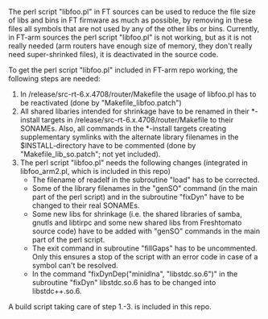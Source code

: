 The perl script "libfoo.pl" in FT sources can be used to reduce the file size of libs and bins in FT firmware as much as possible, by removing in these files all symbols that are not used by any of the other libs or bins. Currently, in FT-arm sources the perl script "libfoo.pl" is not working, but as it is not really needed (arm routers have enough size of memory, they don't really need super-shrinked files), it is deactivated in the source code.

To get the perl script "libfoo.pl" included in FT-arm repo working, the following steps are needed:
1. In /release/src-rt-6.x.4708/router/Makefile the usage of libfoo.pl has to be reactivated (done by "Makefile_libfoo.patch") 
2. All shared libaries intended for shrinkage have to be renamed in their \*-install targets in /release/src-rt-6.x.4708/router/Makefile to their SONAMEs. Also, all commands in the \*-install targets creating supplementary symlinks with the alternate library filenames in the $INSTALL-directory have to be commented (done by "Makefile_lib_so.patch"; not yet included).
3. The perl script "libfoo.pl" needs the following changes (integrated in libfoo_arm2.pl, which is included in this repo) 
	- The filename of readelf in the subroutine "load" has to be corrected.
	- Some of the library filenames in the "genSO" command (in the main part of the perl script) and in the subroutine "fixDyn" have to be changed to their real SONAMEs.
	- Some new libs for shrinkage (i.e. the shared libraries of samba, gnutls and libtirpc and some new shared libs from Freshtomato source code) have to be added with "genSO" commands in the main part of the perl script. 
	- The exit command in subroutine "fillGaps" has to be uncommented. Only this ensures a stop of the script with an error code in case of a symbol can't be resolved. 
	- In the command "fixDynDep("minidlna", "libstdc.so.6")" in the subroutine "fixDyn" libstdc.so.6 has to be changed into libstdc++.so.6.

A build script taking care of step 1.-3. is included in this repo.

